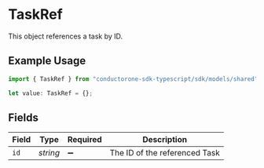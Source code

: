 # TaskRef

This object references a task by ID.

## Example Usage

```typescript
import { TaskRef } from "conductorone-sdk-typescript/sdk/models/shared";

let value: TaskRef = {};
```

## Fields

| Field                         | Type                          | Required                      | Description                   |
| ----------------------------- | ----------------------------- | ----------------------------- | ----------------------------- |
| `id`                          | *string*                      | :heavy_minus_sign:            | The ID of the referenced Task |